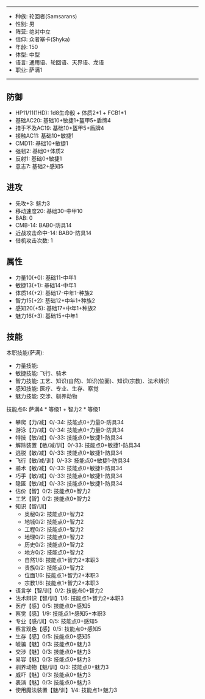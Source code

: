 # 

---

- 种族: 轮回者(Samsarans)
- 性别: 男
- 阵营: 绝对中立
- 信仰: 众者塞卡(Shyka)
- 年龄: 150
- 体型: 中型
- 语言: 通用语、轮回语、天界语、龙语
- 职业: 萨满1

---

## 防御

- HP11/11(1HD): 1d8生命骰 + 体质2\*1 + FCB1\*1
- 基础AC20: 基础10+敏捷1+盔甲5+盾牌4
- 措手不及AC19: 基础10+盔甲5+盾牌4
- 接触AC11: 基础10+敏捷1
- CMD11: 基础10+敏捷1
- 强韧2: 基础0+体质2
- 反射1: 基础0+敏捷1
- 意志7: 基础2+感知5

## 进攻

- 先攻+3: 魅力3
- 移动速度20: 基础30-中甲10
- BAB: 0
- CMB-14: BAB0-防具14
- 近战攻击命中-14: BAB0-防具14
- 借机攻击次数: 1

## 属性

- 力量10(+0): 基础11-中年1
- 敏捷13(+1): 基础14-中年1
- 体质14(+2): 基础17-中年1-种族2
- 智力15(+2): 基础12+中年1+种族2
- 感知20(+5): 基础17+中年1+种族2
- 魅力16(+3): 基础15+中年1

## 技能

本职技能(萨满): 

- 力量技能: 
- 敏捷技能: 飞行、骑术
- 智力技能: 工艺、知识(自然)、知识(位面)、知识(宗教)、法术辨识
- 感知技能: 医疗、专业、生存、察觉
- 魅力技能: 交涉、驯养动物

技能点6: 萨满4 \* 等级1 + 智力2 \* 等级1

- 攀爬【力/减】0/-34: 技能点0+力量0-防具34
- 游泳【力/减】0/-34: 技能点0+力量0-防具34
- 特技【敏/减】0/-33: 技能点0+敏捷1-防具34
- 解除装置【敏/减/训】0/-33: 技能点0+敏捷1-防具34
- 逃脱【敏/减】0/-33: 技能点0+敏捷1-防具34
- 飞行【敏/减/训】0/-33: 技能点0+敏捷1-防具34
- 骑术【敏/减】0/-33: 技能点0+敏捷1-防具34
- 巧手【敏/减】0/-33: 技能点0+敏捷1-防具34
- 隐匿【敏/减】0/-33: 技能点0+敏捷1-防具34
- 估价【智】0/2: 技能点0+智力2
- 工艺【智】0/2: 技能点0+智力2
- 知识【智/训】
  - 奥秘0/2: 技能点0+智力2
  - 地城0/2: 技能点0+智力2
  - 工程0/2: 技能点0+智力2
  - 地理0/2: 技能点0+智力2
  - 历史0/2: 技能点0+智力2
  - 地方0/2: 技能点0+智力2
  - 自然1/6: 技能点1+智力2+本职3
  - 贵族0/2: 技能点0+智力2
  - 位面1/6: 技能点1+智力2+本职3
  - 宗教1/6: 技能点1+智力2+本职3
- 语言学【智/训】0/2: 技能点0+智力2
- 法术辩识【智/训】1/6: 技能点1+智力2+本职3
- 医疗【感】0/5: 技能点0+感知5
- 察觉【感】1/9: 技能点1+感知5+本职3
- 专业【感/训】0/5: 技能点0+感知5
- 察言观色【感】0/5: 技能点0+感知5
- 生存【感】0/5: 技能点0+感知5
- 唬骗【魅】0/3: 技能点0+魅力3
- 交涉【魅】0/3: 技能点0+魅力3
- 易容【魅】0/3: 技能点0+魅力3
- 驯养动物【魅/训】0/3: 技能点0+魅力3
- 威吓【魅】0/3: 技能点0+魅力3
- 表演【魅】0/3: 技能点0+魅力3
- 使用魔法装置【魅/训】1/4: 技能点1+魅力3